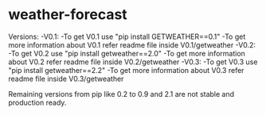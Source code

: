 # weather-forecast
Versions:
   -V0.1:
      -To get V0.1 use "pip install GETWEATHER==0.1"
      -To get more information about V0.1 refer readme file inside V0.1/getweather
   -V0.2:
      -To get V0.2 use "pip install getweather==2.0"
      -To get more information about V0.2 refer readme file inside V0.2/getweather
   -V0.3:
      -To get V0.3 use "pip install getweather==2.2"
      -To get more information about V0.3 refer readme file inside V0.3/getweather
 
Remaining versions from pip like 0.2 to 0.9 and 2.1 are not stable and production ready.
